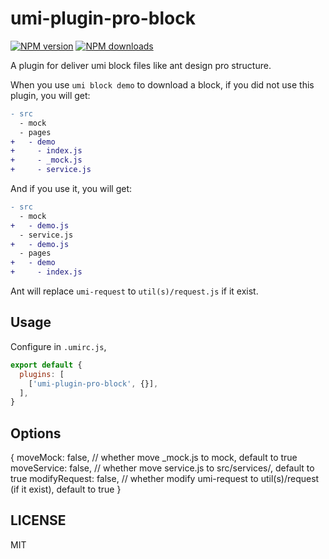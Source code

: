 # umi-plugin-pro-block

[![NPM version](https://img.shields.io/npm/v/umi-plugin-pro-block.svg?style=flat)](https://npmjs.org/package/umi-plugin-pro-block)
[![NPM downloads](http://img.shields.io/npm/dm/umi-plugin-pro-block.svg?style=flat)](https://npmjs.org/package/umi-plugin-pro-block)

A plugin for deliver umi block files like ant design pro structure.

When you use `umi block demo` to download a block, if you did not use this plugin, you will get:

```diff
- src
  - mock
  - pages
+   - demo
+     - index.js
+     - _mock.js
+     - service.js
```

And if you use it, you will get:

```diff
- src
  - mock
+   - demo.js
  - service.js
+   - demo.js
  - pages
+   - demo
+     - index.js
```

Ant will replace `umi-request` to `util(s)/request.js` if it exist.

## Usage

Configure in `.umirc.js`,

```js
export default {
  plugins: [
    ['umi-plugin-pro-block', {}],
  ],
}
```

## Options

{
  moveMock: false, // whether move _mock.js to mock, default to true
  moveService: false, // whether move service.js to src/services/, default to true
  modifyRequest: false, // whether modify umi-request to util(s)/request (if it exist), default to true
}

## LICENSE

MIT
